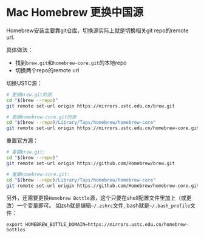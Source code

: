 # Mac Homebrew 更换中国源

Homebrew安装主要靠git仓库，切换源实际上就是切换相关git repo的remote url.

具体做法：
- 找到`brew.git`和`homebrew-core.git`的本地repo
- 切换两个repo的remote url

切换USTC源：
```sh
# 更换brew.git的源
cd "$(brew --repo)"
git remote set-url origin https://mirrors.ustc.edu.cn/brew.git

# 更换homebrew-core.git的源
cd "$(brew --repo)/Library/Taps/homebrew/homebrew-core"
git remote set-url origin https://mirrors.ustc.edu.cn/homebrew-core.git
```

重置官方源：
```sh
# 重置brew.git:
cd "$(brew --repo)"
git remote set-url origin https://github.com/Homebrew/brew.git

# 重置homebrew-core.git:
cd "$(brew --repo)/Library/Taps/homebrew/homebrew-core"
git remote set-url origin https://github.com/Homebrew/homebrew-core.git
```


另外，还需要更换`Homebrew Bottle`源，这个只要在shell配置文件里加上（或更改）一个变量即可。
如zsh就是编辑`~/.zshrc`文件, bash就是`~/.bash_profile`文件：
```
export HOMEBREW_BOTTLE_DOMAIN=https://mirrors.ustc.edu.cn/homebrew-bottles
```